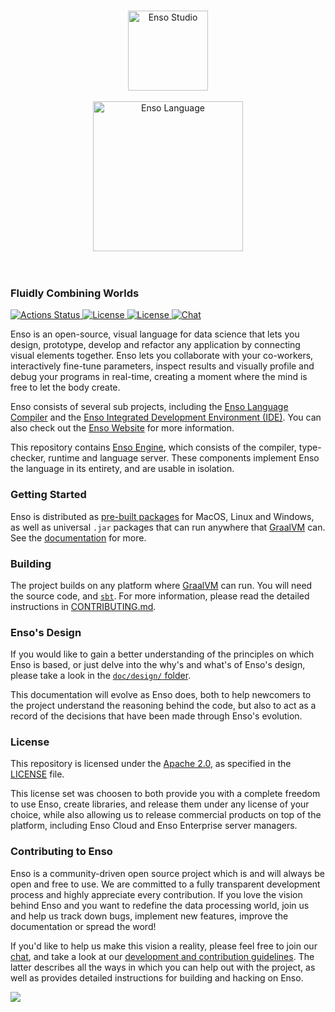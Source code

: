 <p align="center">
  <br/>
  <a href="http://luna-lang.org">
      <img
          src="https://user-images.githubusercontent.com/1623053/75657359-50c92300-5c66-11ea-9cb8-61da8ee34df1.png"
          alt="Enso Studio"
          width="128"
      />
  </a>
  <br/>
  <br/>
  <a href="http://luna-lang.org">
      <img
          src="https://user-images.githubusercontent.com/1623053/75661125-05664300-5c6d-11ea-9bd3-8a5355db9609.png"
          alt="Enso Language"
          width="240"
      />
  </a>
  <br/>
  <br/>
  <br/>
</p>

### Fluidly Combining Worlds
<p>
  <a href="https://github.com/luna/ide/actions">
    <img src="https://github.com/luna/enso/workflows/Enso%20CI/badge.svg?branch=master"
         alt="Actions Status">
  </a>
  <a href="https://github.com/luna/enso/blob/master/LICENSE">
    <img src="https://img.shields.io/static/v1?label=Compiler%20License&message=Apache%20v2&color=2ec352&labelColor=2c3239"
         alt="License">
  </a>
  <a href="https://github.com/luna/ide/blob/master/LICENSE">
    <img src="https://img.shields.io/static/v1?label=GUI%20License&message=AGPL%20v3&color=2ec352&labelColor=2c3239"
         alt="License">
  </a>
  <a href="http://chat.luna-lang.org">
    <img src="https://img.shields.io/discord/401396655599124480?label=Chat&color=2ec352&labelColor=2c3239"
         alt="Chat">
  </a>
</p>

Enso is an open-source, visual language for data science that lets you design,
prototype, develop and refactor any application by connecting visual elements
together. Enso lets you collaborate with your co-workers, interactively 
fine-tune parameters, inspect results and visually profile and debug your 
programs in real-time, creating a moment where the mind is free to let the body
create.

Enso consists of several sub projects, including the
[Enso Language Compiler](https://github.com/luna/enso) and the
[Enso Integrated Development Environment (IDE)](https://github.com/luna/ide).
You can also check out the [Enso Website](https://enso.org) for more
information.

This repository contains [Enso Engine](engine/), which consists of the compiler,
type-checker, runtime and language server. These components implement Enso the
language in its entirety, and are usable in isolation.

### Getting Started
Enso is distributed as [pre-built packages](https://github.com/luna/enso/releases)
for MacOS, Linux and Windows, as well as universal `.jar` packages that can run
anywhere that [GraalVM](https://graalvm.org) can. See the
[documentation](http://enso.org) for more.

### Building
The project builds on any platform where [GraalVM](https://graalvm.org) can run.
You will need the source code, and [`sbt`](https://www.scala-sbt.org/). For more
information, please read the detailed instructions in
[CONTRIBUTING.md](CONTRIBUTING.md).

### Enso's Design
If you would like to gain a better understanding of the principles on which Enso
is based, or just delve into the why's and what's of Enso's design, please take
a look in the [`doc/design/` folder](./doc/design).

This documentation will evolve as Enso does, both to help newcomers to the
project understand the reasoning behind the code, but also to act as a record of
the decisions that have been made through Enso's evolution.

### License
This repository is licensed under the
[Apache 2.0](https://opensource.org/licenses/apache-2.0), as specified in the
[LICENSE](https://github.com/luna/luna/blob/master/LICENSE) file.

This license set was choosen to both provide you with a complete freedom to use
Enso, create libraries, and release them under any license of your choice, while
also allowing us to release commercial products on top of the platform,
including Enso Cloud and Enso Enterprise server managers.

### Contributing to Enso
Enso is a community-driven open source project which is and will always be open
and free to use. We are committed to a fully transparent development process and
highly appreciate every contribution. If you love the vision behind Enso and you
want to redefine the data processing world, join us and help us track down bugs,
implement new features, improve the documentation or spread the word!

If you'd like to help us make this vision a reality, please feel free to join
our [chat](http://chat.luna-lang.org/), and take a look at our
[development and contribution guidelines](CONTRIBUTING.md). The latter describes
all the ways in which you can help out with the project, as well as provides
detailed instructions for building and hacking on Enso.

<a href="https://github.com/luna/enso/graphs/contributors">
  <img src="https://opencollective.com/enso-language/contributors.svg?width=890&button=false">
</a>

